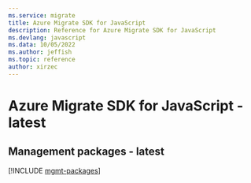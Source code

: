 ```yaml
---
ms.service: migrate
title: Azure Migrate SDK for JavaScript
description: Reference for Azure Migrate SDK for JavaScript
ms.devlang: javascript
ms.data: 10/05/2022
ms.author: jeffish
ms.topic: reference
author: xirzec
---
```

# Azure Migrate SDK for JavaScript - latest

## Management packages - latest
[!INCLUDE [mgmt-packages](migrate-mgmt-index.md)]